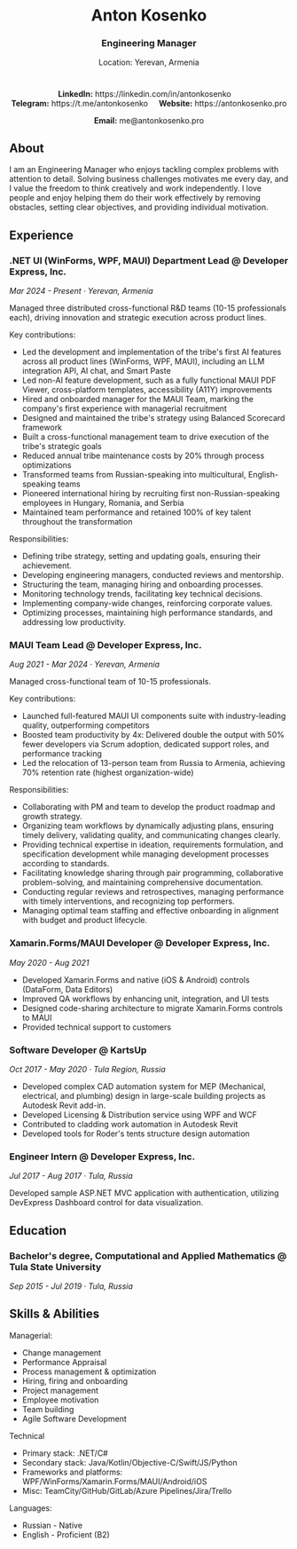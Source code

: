 <h1 align="center">Anton Kosenko</h1>
<h3 align="center">Engineering Manager</h3>

<p align="center">Location: Yerevan, Armenia</p>

<h1></h1>

<p align="center">
<b>LinkedIn:</b>&nbsp;https://linkedin.com/in/antonkosenko 
  &nbsp;&nbsp;&nbsp;
<b>Telegram:</b>&nbsp;https://t.me/antonkosenko</span>
  &nbsp;&nbsp;&nbsp;
<b>Website:</b>&nbsp;https://antonkosenko.pro
<p>

<p align="center"><b>Email:</b> me@antonkosenko.pro</p>

## About

I am an Engineering Manager who enjoys tackling complex problems with attention to detail. Solving business challenges motivates me every day, and I value the freedom to think creatively and work independently. I love people and enjoy helping them do their work effectively by removing obstacles, setting clear objectives, and providing individual motivation.

## Experience

### .NET UI (WinForms, WPF, MAUI) Department Lead @ Developer Express, Inc.
*Mar 2024 - Present · Yerevan, Armenia*

Managed three distributed cross-functional R&D teams (10-15 professionals each), driving innovation and strategic execution across product lines.

Key contributions:
- Led the development and implementation of the tribe's first AI features across all product lines (WinForms, WPF, MAUI), including an LLM integration API, AI chat, and Smart Paste
- Led non-AI feature development, such as a fully functional MAUI PDF Viewer, cross-platform templates, accessibility (A11Y) improvements
- Hired and onboarded manager for the MAUI Team, marking the company's first experience with managerial recruitment
- Designed and maintained the tribe's strategy using Balanced Scorecard framework
- Built a cross-functional management team to drive execution of the tribe's strategic goals
- Reduced annual tribe maintenance costs by 20% through process optimizations
- Transformed teams from Russian-speaking into multicultural, English-speaking teams
- Pioneered international hiring by recruiting first non-Russian-speaking employees in Hungary, Romania, and Serbia
- Maintained team performance and retained 100% of key talent throughout the transformation

Responsibilities:
- Defining tribe strategy, setting and updating goals, ensuring their achievement.
- Developing engineering managers, conducted reviews and mentorship.
- Structuring the team, managing hiring and onboarding processes.
- Monitoring technology trends, facilitating key technical decisions.
- Implementing company-wide changes, reinforcing corporate values.
- Optimizing processes, maintaining high performance standards, and addressing low productivity.

### MAUI Team Lead @ Developer Express, Inc.
*Aug 2021 - Mar 2024 · Yerevan, Armenia*

Managed cross-functional team of 10-15 professionals.

Key contributions:
- Launched full-featured MAUI UI components suite with industry-leading quality, outperforming competitors
- Boosted team productivity by 4x: Delivered double the output with 50% fewer developers via Scrum adoption, dedicated support roles, and performance tracking
- Led the relocation of 13-person team from Russia to Armenia, achieving 70% retention rate (highest organization-wide)

Responsibilities:
- Collaborating with PM and team to develop the product roadmap and growth strategy.
- Organizing team workflows by dynamically adjusting plans, ensuring timely delivery, validating quality, and communicating changes clearly.
- Providing technical expertise in ideation, requirements formulation, and specification development while managing development processes according to standards.
- Facilitating knowledge sharing through pair programming, collaborative problem-solving, and maintaining comprehensive documentation.
- Conducting regular reviews and retrospectives, managing performance with timely interventions, and recognizing top performers.
- Managing optimal team staffing and effective onboarding in alignment with budget and product lifecycle.

### Xamarin.Forms/MAUI Developer @ Developer Express, Inc.
*May 2020 - Aug 2021*

- Developed Xamarin.Forms and native (iOS & Android) controls (DataForm, Data Editors)
- Improved QA workflows by enhancing unit, integration, and UI tests
- Designed code-sharing architecture to migrate Xamarin.Forms controls to MAUI
- Provided technical support to customers

### Software Developer @ KartsUp
*Oct 2017 - May 2020 · Tula Region, Russia*

- Developed complex CAD automation system for MEP (Mechanical, electrical, and plumbing) design in large-scale building projects as Autodesk Revit add-in.
- Developed Licensing & Distribution service using WPF and WCF
- Contributed to cladding work automation in Autodesk Revit
- Developed tools for Roder's tents structure design automation

### Engineer Intern @ Developer Express, Inc.
*Jul 2017 - Aug 2017 · Tula, Russia*

Developed sample ASP.NET MVC application with authentication, utilizing DevExpress Dashboard control for data visualization.

## Education

### Bachelor's degree, Computational and Applied Mathematics @ Tula State University
*Sep 2015 - Jul 2019 · Tula, Russia*

## Skills & Abilities
Managerial:
- Change management
- Performance Appraisal
- Process management & optimization
- Hiring, firing and onboarding
- Project management
- Employee motivation
- Team building
- Agile Software Development

Technical
- Primary stack: .NET/C#
- Secondary stack: Java/Kotlin/Objective-C/Swift/JS/Python
- Frameworks and platforms: WPF/WinForms/Xamarin.Forms/MAUI/Android/iOS
- Misc: TeamCity/GitHub/GitLab/Azure Pipelines/Jira/Trello

Languages:
- Russian - Native
- English - Proficient (B2)

